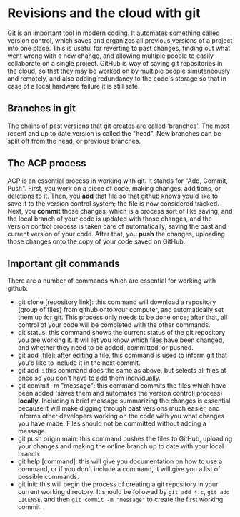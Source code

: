 # Revisions and the cloud with git

Git is an important tool in modern coding. It automates something called version control, which saves and organizes all previous versions of a project into one place. This is useful for reverting to past changes, finding out what went wrong with a new change, and allowing multiple people to easily collaborate on a single project. 
GitHub is way of saving git repositories in the cloud, so that they may be worked on by multiple people simutaneously and remotely, and also adding redundancy to the code's storage so that in case of a local hardware failure it is still safe.

## Branches in git

The chains of past versions that git creates are called 'branches'. The most recent and up to date version is called the "head". New branches can be split off from the head, or previous branches. 

## The ACP process
ACP is an essential process in working with git. It stands for "Add, Commit, Push". First, you work on a piece of code, making changes, additions, or deletions to it. Then, you **add** that file so that github knows you'd like to save it to the version control system; the file is now considered tracked. Next, you **commit** those changes, which is a process sort of like saving, and the local branch of your code is updated with those changes, and the version control process is taken care of automatically, saving the past and current version of your code. After that, you **push** the changes, uploading those changes onto the copy of your code saved on GitHub.

## Important git commands 
There are a number of commands which are essential for working with github.

* git clone \[repository link\]: this command will download a repository (group of files) from github onto your computer, and automatically set them up for git. This process only needs to be done once; after that, all control of your code will be completed with the other commands.
* git status: this command shows the current status of the git repository you are working it. It will let you know which files have been changed, and whether they need to be added, committed, or pushed.
* git add \[file\]: after editing a file, this command is used to inform git that you'd like to include it in the next commit.
* git add .: this command does the same as above, but selects all files at once so you don't have to add them individually.
* git commit -m "message": this command commits the files which have been added (saves them and automates the version controll process) **locally**. Including a brief message summarizing the changes is essential because it will make digging through past versions much easier, and informs other developers working on the code with you what changes you have made. Files should not be committed without adding a message.
* git push origin main: this command pushes the files to GitHub, uploading your changes and making the online branch up to date with your local branch. 
* git help \[command\]: this will give you documentation on how to use a command, or if you don't include a command, it will give you a list of possible commands. 
* git init: this will begin the process of creating a git repository in your current working directory. It should be followed by `git add *.c`, `git add LICENSE`, and then `git commit -m "message"` to create the first working commit. 